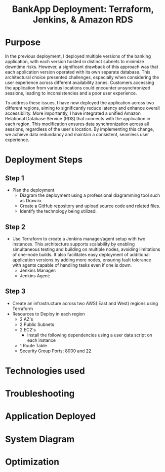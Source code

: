 <h1 align="center">BankApp Deployment: Terraform, Jenkins, & Amazon RDS<h1> 

# Purpose 
In the previous deployment, I deployed multiple versions of the banking application, with each version hosted in distinct subnets to minimize downtime risks. However, a significant drawback of this approach was that each application version operated with its own separate database. This architectural choice presented challenges, especially when considering the user experience across different availability zones. Customers accessing the application from various locations could encounter unsynchronized sessions, leading to inconsistencies and a poor user experience.

To address these issues, I have now deployed the application across two different regions, aiming to significantly reduce latency and enhance overall accessibility. More importantly, I have integrated a unified Amazon Relational Database Service (RDS) that connects with the application in each region. This modification ensures data synchronization across all sessions, regardless of the user's location. By implementing this change, we achieve data redundancy and maintain a consistent, seamless user experience.

# Deployment Steps 
## Step 1
- Plan the deployment
  - Diagram the deployment using a professional diagramming tool such as Draw.io.
  - Create a GitHub repository and upload source code and related files.
  - Identify the technology being utilized.
    
## Step 2
- Use Terraform to create a Jenkins manager/agent setup with two instances. This architecture supports scalability by enabling simultaneous testing and building on multiple nodes, avoiding limitations of one-node builds. It also facilitates easy deployment of additional application versions by adding more nodes, ensuring fault tolerance with agents capable of handling tasks even if one is down. 
  - Jenkins Manager:
  - Jenkins Agent:
## Step 3
- Create an infrastructure across two AWS( East and West) regions using Terraform
- Resources to Deploy in each region
  - 2 AZ's
  - 2 Public Subnets
  - 2 EC2's
    - Install the following dependencies using a user data script on each instance  
  - 1 Route Table
  - Security Group Ports: 8000 and 22  


# Technologies used
# Troubleshooting
# Application Deployed
# System Diagram
# Optimization 
